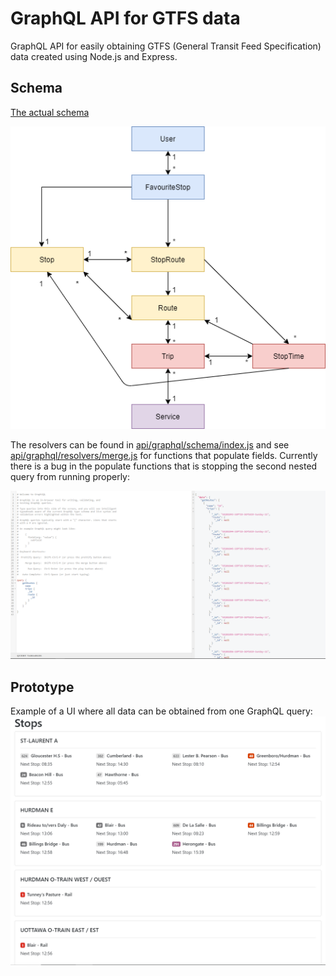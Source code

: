 # GraphQL API for GTFS data

GraphQL API for easily obtaining GTFS (General Transit Feed Specification) data created using Node.js and Express.

## Schema

[The actual schema](api/graphql/schema/index.js)

![schema diagram](api/graphql/schema/diagram.png)

The resolvers can be found in [api/graphql/schema/index.js](api/graphql/schema/index.js) and see [api/graphql/resolvers/merge.js](api/graphql/resolvers/merge.js) for functions that populate fields. Currently there is a bug in the populate functions that is stopping the second nested query from running properly:

![not working query](api/error.PNG)

## Prototype

Example of a UI where all data can be obtained from one GraphQL query:
![example](prototype/app_prototype/example.PNG)
